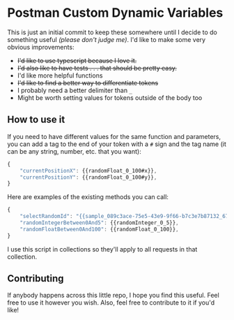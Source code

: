 # Postman Custom Dynamic Variables

This is just an initial commit to keep these somewhere until I decide to do something useful *(please don't judge me)*.  I'd like to make some very obvious improvements:

* ~~I'd like to use typescript because I love it.~~
* ~~I'd also like to have tests . . . that should be pretty easy.~~
* I'd like more helpful functions
* ~~I'd like to find a better way to differentiate tokens~~
* I probably need a better delimiter than `_`
* Might be worth setting values for tokens outside of the body too


## How to use it

If you need to have different values for the same function and parameters, you can add a tag to the end of your token with a `#` sign and the tag name (it can be any string, number, etc. that you want):
```javascript
{
    "currentPositionX": {{randomFloat_0_100#x}},
    "currentPositionY": {{randomFloat_0_100#y}},
}
```

Here are examples of the existing methods you can call:

```javascript
{
    "selectRandomId": "{{sample_089c3ace-75e5-43e9-9f66-b7c3e7b87132_6794B2BE-3B4D-4FDF-8B20-12E0342D673F_4A373BFF-1FFA-4076-8339-60C56B0CF158}}",
    "randomIntegerBetween0And5": {{randomInteger_0_5}},
    "randomFloatBetween0And100": {{randomFloat_0_100}},
}
```

I use this script in collections so they'll apply to all requests in that collection.


## Contributing

If anybody happens across this little repo, I hope you find this useful.  Feel free to use it however you wish.  Also, feel free to contribute to it if you'd like!

